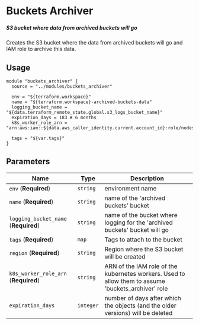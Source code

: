 # Buckets Archiver

##### S3 bucket where data from archived buckets will go

Creates the S3 bucket where the data from archived buckets
will go and IAM role to archive this data.

Usage
-----

```hcl-terraform
module "buckets_archiver" {
  source = "../modules/buckets_archiver"

  env = "${terraform.workspace}"
  name = "${terraform.workspace}-archived-buckets-data"
  logging_bucket_name = "${data.terraform_remote_state.global.s3_logs_bucket_name}"
  expiration_days = 183 # 6 months
  k8s_worker_role_arn = "arn:aws:iam::${data.aws_caller_identity.current.account_id}:role/nodes.${terraform.workspace}.${data.terraform_remote_state.global.platform_root_domain}"

  tags = "${var.tags}"
}
```

Parameters
-----------
| Name                                 | Type     | Description                               |
| ------------------------------------ | -------- | ----------------------------------------- |
| `env`                 (**Required**) | `string` | environment name |
| `name`                (**Required**) | `string` | name of the 'archived buckets' bucket |
| `logging_bucket_name` (**Required**) | `string` | name of the bucket where logging for the 'archived buckets' bucket will go |
| `tags`                (**Required**) | `map` | Tags to attach to the bucket |
| `region`              (**Required**) | `string` | Region where the S3 bucket will be created |
| `k8s_worker_role_arn` (**Required**) | `string` | ARN of the IAM role of the kubernetes workers. Used to allow them to assume 'buckets_archiver' role |
| `expiration_days`                    | `integer` | number of days after which the objects (and the older versions) will be deleted |
